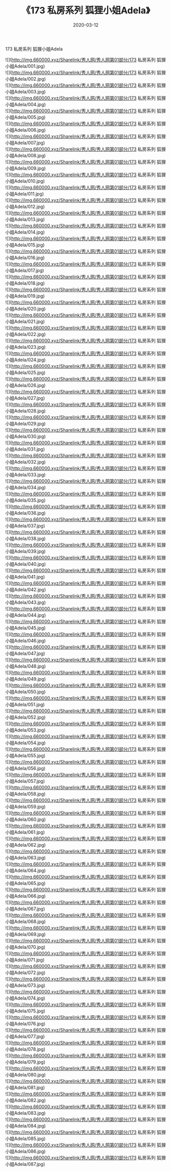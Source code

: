 ﻿---
layout: post
title:  《173 私房系列 狐狸小姐Adela》
date:   2020-03-12
img: http://img.660000.xyz/Sharelink/秀人网/秀人网第01部分/173 私房系列 狐狸小姐Adela/000.jpg
categories: [美女, 清纯, 唯美]
---

173 私房系列 狐狸小姐Adela

  ![](http://img.660000.xyz/Sharelink/秀人网/秀人网第01部分/173 私房系列 狐狸小姐Adela/001.jpg) <br> ![](http://img.660000.xyz/Sharelink/秀人网/秀人网第01部分/173 私房系列 狐狸小姐Adela/002.jpg) <br> ![](http://img.660000.xyz/Sharelink/秀人网/秀人网第01部分/173 私房系列 狐狸小姐Adela/003.jpg) <br> ![](http://img.660000.xyz/Sharelink/秀人网/秀人网第01部分/173 私房系列 狐狸小姐Adela/004.jpg) <br> ![](http://img.660000.xyz/Sharelink/秀人网/秀人网第01部分/173 私房系列 狐狸小姐Adela/005.jpg) <br> ![](http://img.660000.xyz/Sharelink/秀人网/秀人网第01部分/173 私房系列 狐狸小姐Adela/006.jpg) <br> ![](http://img.660000.xyz/Sharelink/秀人网/秀人网第01部分/173 私房系列 狐狸小姐Adela/007.jpg) <br> ![](http://img.660000.xyz/Sharelink/秀人网/秀人网第01部分/173 私房系列 狐狸小姐Adela/008.jpg) <br> ![](http://img.660000.xyz/Sharelink/秀人网/秀人网第01部分/173 私房系列 狐狸小姐Adela/009.jpg) <br> ![](http://img.660000.xyz/Sharelink/秀人网/秀人网第01部分/173 私房系列 狐狸小姐Adela/010.jpg) <br> ![](http://img.660000.xyz/Sharelink/秀人网/秀人网第01部分/173 私房系列 狐狸小姐Adela/011.jpg) <br> ![](http://img.660000.xyz/Sharelink/秀人网/秀人网第01部分/173 私房系列 狐狸小姐Adela/012.jpg) <br> ![](http://img.660000.xyz/Sharelink/秀人网/秀人网第01部分/173 私房系列 狐狸小姐Adela/013.jpg) <br> ![](http://img.660000.xyz/Sharelink/秀人网/秀人网第01部分/173 私房系列 狐狸小姐Adela/014.jpg) <br> ![](http://img.660000.xyz/Sharelink/秀人网/秀人网第01部分/173 私房系列 狐狸小姐Adela/015.jpg) <br> ![](http://img.660000.xyz/Sharelink/秀人网/秀人网第01部分/173 私房系列 狐狸小姐Adela/016.jpg) <br> ![](http://img.660000.xyz/Sharelink/秀人网/秀人网第01部分/173 私房系列 狐狸小姐Adela/017.jpg) <br> ![](http://img.660000.xyz/Sharelink/秀人网/秀人网第01部分/173 私房系列 狐狸小姐Adela/018.jpg) <br> ![](http://img.660000.xyz/Sharelink/秀人网/秀人网第01部分/173 私房系列 狐狸小姐Adela/019.jpg) <br> ![](http://img.660000.xyz/Sharelink/秀人网/秀人网第01部分/173 私房系列 狐狸小姐Adela/020.jpg) <br> ![](http://img.660000.xyz/Sharelink/秀人网/秀人网第01部分/173 私房系列 狐狸小姐Adela/021.jpg) <br> ![](http://img.660000.xyz/Sharelink/秀人网/秀人网第01部分/173 私房系列 狐狸小姐Adela/022.jpg) <br> ![](http://img.660000.xyz/Sharelink/秀人网/秀人网第01部分/173 私房系列 狐狸小姐Adela/023.jpg) <br> ![](http://img.660000.xyz/Sharelink/秀人网/秀人网第01部分/173 私房系列 狐狸小姐Adela/024.jpg) <br> ![](http://img.660000.xyz/Sharelink/秀人网/秀人网第01部分/173 私房系列 狐狸小姐Adela/025.jpg) <br> ![](http://img.660000.xyz/Sharelink/秀人网/秀人网第01部分/173 私房系列 狐狸小姐Adela/026.jpg) <br> ![](http://img.660000.xyz/Sharelink/秀人网/秀人网第01部分/173 私房系列 狐狸小姐Adela/027.jpg) <br> ![](http://img.660000.xyz/Sharelink/秀人网/秀人网第01部分/173 私房系列 狐狸小姐Adela/028.jpg) <br> ![](http://img.660000.xyz/Sharelink/秀人网/秀人网第01部分/173 私房系列 狐狸小姐Adela/029.jpg) <br> ![](http://img.660000.xyz/Sharelink/秀人网/秀人网第01部分/173 私房系列 狐狸小姐Adela/030.jpg) <br> ![](http://img.660000.xyz/Sharelink/秀人网/秀人网第01部分/173 私房系列 狐狸小姐Adela/031.jpg) <br> ![](http://img.660000.xyz/Sharelink/秀人网/秀人网第01部分/173 私房系列 狐狸小姐Adela/032.jpg) <br> ![](http://img.660000.xyz/Sharelink/秀人网/秀人网第01部分/173 私房系列 狐狸小姐Adela/033.jpg) <br> ![](http://img.660000.xyz/Sharelink/秀人网/秀人网第01部分/173 私房系列 狐狸小姐Adela/034.jpg) <br> ![](http://img.660000.xyz/Sharelink/秀人网/秀人网第01部分/173 私房系列 狐狸小姐Adela/035.jpg) <br> ![](http://img.660000.xyz/Sharelink/秀人网/秀人网第01部分/173 私房系列 狐狸小姐Adela/036.jpg) <br> ![](http://img.660000.xyz/Sharelink/秀人网/秀人网第01部分/173 私房系列 狐狸小姐Adela/037.jpg) <br> ![](http://img.660000.xyz/Sharelink/秀人网/秀人网第01部分/173 私房系列 狐狸小姐Adela/038.jpg) <br> ![](http://img.660000.xyz/Sharelink/秀人网/秀人网第01部分/173 私房系列 狐狸小姐Adela/039.jpg) <br> ![](http://img.660000.xyz/Sharelink/秀人网/秀人网第01部分/173 私房系列 狐狸小姐Adela/040.jpg) <br> ![](http://img.660000.xyz/Sharelink/秀人网/秀人网第01部分/173 私房系列 狐狸小姐Adela/041.jpg) <br> ![](http://img.660000.xyz/Sharelink/秀人网/秀人网第01部分/173 私房系列 狐狸小姐Adela/042.jpg) <br> ![](http://img.660000.xyz/Sharelink/秀人网/秀人网第01部分/173 私房系列 狐狸小姐Adela/043.jpg) <br> ![](http://img.660000.xyz/Sharelink/秀人网/秀人网第01部分/173 私房系列 狐狸小姐Adela/044.jpg) <br> ![](http://img.660000.xyz/Sharelink/秀人网/秀人网第01部分/173 私房系列 狐狸小姐Adela/045.jpg) <br> ![](http://img.660000.xyz/Sharelink/秀人网/秀人网第01部分/173 私房系列 狐狸小姐Adela/046.jpg) <br> ![](http://img.660000.xyz/Sharelink/秀人网/秀人网第01部分/173 私房系列 狐狸小姐Adela/047.jpg) <br> ![](http://img.660000.xyz/Sharelink/秀人网/秀人网第01部分/173 私房系列 狐狸小姐Adela/048.jpg) <br> ![](http://img.660000.xyz/Sharelink/秀人网/秀人网第01部分/173 私房系列 狐狸小姐Adela/049.jpg) <br> ![](http://img.660000.xyz/Sharelink/秀人网/秀人网第01部分/173 私房系列 狐狸小姐Adela/050.jpg) <br> ![](http://img.660000.xyz/Sharelink/秀人网/秀人网第01部分/173 私房系列 狐狸小姐Adela/051.jpg) <br> ![](http://img.660000.xyz/Sharelink/秀人网/秀人网第01部分/173 私房系列 狐狸小姐Adela/052.jpg) <br> ![](http://img.660000.xyz/Sharelink/秀人网/秀人网第01部分/173 私房系列 狐狸小姐Adela/053.jpg) <br> ![](http://img.660000.xyz/Sharelink/秀人网/秀人网第01部分/173 私房系列 狐狸小姐Adela/054.jpg) <br> ![](http://img.660000.xyz/Sharelink/秀人网/秀人网第01部分/173 私房系列 狐狸小姐Adela/055.jpg) <br> ![](http://img.660000.xyz/Sharelink/秀人网/秀人网第01部分/173 私房系列 狐狸小姐Adela/056.jpg) <br> ![](http://img.660000.xyz/Sharelink/秀人网/秀人网第01部分/173 私房系列 狐狸小姐Adela/057.jpg) <br> ![](http://img.660000.xyz/Sharelink/秀人网/秀人网第01部分/173 私房系列 狐狸小姐Adela/058.jpg) <br> ![](http://img.660000.xyz/Sharelink/秀人网/秀人网第01部分/173 私房系列 狐狸小姐Adela/059.jpg) <br> ![](http://img.660000.xyz/Sharelink/秀人网/秀人网第01部分/173 私房系列 狐狸小姐Adela/060.jpg) <br> ![](http://img.660000.xyz/Sharelink/秀人网/秀人网第01部分/173 私房系列 狐狸小姐Adela/061.jpg) <br> ![](http://img.660000.xyz/Sharelink/秀人网/秀人网第01部分/173 私房系列 狐狸小姐Adela/062.jpg) <br> ![](http://img.660000.xyz/Sharelink/秀人网/秀人网第01部分/173 私房系列 狐狸小姐Adela/063.jpg) <br> ![](http://img.660000.xyz/Sharelink/秀人网/秀人网第01部分/173 私房系列 狐狸小姐Adela/064.jpg) <br> ![](http://img.660000.xyz/Sharelink/秀人网/秀人网第01部分/173 私房系列 狐狸小姐Adela/065.jpg) <br> ![](http://img.660000.xyz/Sharelink/秀人网/秀人网第01部分/173 私房系列 狐狸小姐Adela/066.jpg) <br> ![](http://img.660000.xyz/Sharelink/秀人网/秀人网第01部分/173 私房系列 狐狸小姐Adela/067.jpg) <br> ![](http://img.660000.xyz/Sharelink/秀人网/秀人网第01部分/173 私房系列 狐狸小姐Adela/068.jpg) <br> ![](http://img.660000.xyz/Sharelink/秀人网/秀人网第01部分/173 私房系列 狐狸小姐Adela/069.jpg) <br> ![](http://img.660000.xyz/Sharelink/秀人网/秀人网第01部分/173 私房系列 狐狸小姐Adela/070.jpg) <br> ![](http://img.660000.xyz/Sharelink/秀人网/秀人网第01部分/173 私房系列 狐狸小姐Adela/071.jpg) <br> ![](http://img.660000.xyz/Sharelink/秀人网/秀人网第01部分/173 私房系列 狐狸小姐Adela/072.jpg) <br> ![](http://img.660000.xyz/Sharelink/秀人网/秀人网第01部分/173 私房系列 狐狸小姐Adela/073.jpg) <br> ![](http://img.660000.xyz/Sharelink/秀人网/秀人网第01部分/173 私房系列 狐狸小姐Adela/074.jpg) <br> ![](http://img.660000.xyz/Sharelink/秀人网/秀人网第01部分/173 私房系列 狐狸小姐Adela/075.jpg) <br> ![](http://img.660000.xyz/Sharelink/秀人网/秀人网第01部分/173 私房系列 狐狸小姐Adela/076.jpg) <br> ![](http://img.660000.xyz/Sharelink/秀人网/秀人网第01部分/173 私房系列 狐狸小姐Adela/077.jpg) <br> ![](http://img.660000.xyz/Sharelink/秀人网/秀人网第01部分/173 私房系列 狐狸小姐Adela/078.jpg) <br> ![](http://img.660000.xyz/Sharelink/秀人网/秀人网第01部分/173 私房系列 狐狸小姐Adela/079.jpg) <br> ![](http://img.660000.xyz/Sharelink/秀人网/秀人网第01部分/173 私房系列 狐狸小姐Adela/080.jpg) <br> ![](http://img.660000.xyz/Sharelink/秀人网/秀人网第01部分/173 私房系列 狐狸小姐Adela/081.jpg) <br> ![](http://img.660000.xyz/Sharelink/秀人网/秀人网第01部分/173 私房系列 狐狸小姐Adela/082.jpg) <br> ![](http://img.660000.xyz/Sharelink/秀人网/秀人网第01部分/173 私房系列 狐狸小姐Adela/083.jpg) <br> ![](http://img.660000.xyz/Sharelink/秀人网/秀人网第01部分/173 私房系列 狐狸小姐Adela/084.jpg) <br> ![](http://img.660000.xyz/Sharelink/秀人网/秀人网第01部分/173 私房系列 狐狸小姐Adela/085.jpg) <br> ![](http://img.660000.xyz/Sharelink/秀人网/秀人网第01部分/173 私房系列 狐狸小姐Adela/086.jpg) <br> ![](http://img.660000.xyz/Sharelink/秀人网/秀人网第01部分/173 私房系列 狐狸小姐Adela/087.jpg) <br>